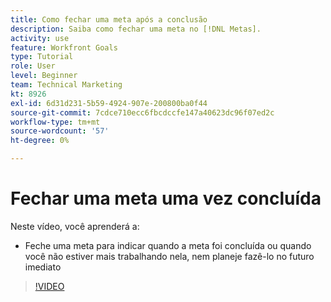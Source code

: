 ```yaml
---
title: Como fechar uma meta após a conclusão
description: Saiba como fechar uma meta no [!DNL Metas].
activity: use
feature: Workfront Goals
type: Tutorial
role: User
level: Beginner
team: Technical Marketing
kt: 8926
exl-id: 6d31d231-5b59-4924-907e-200800ba0f44
source-git-commit: 7cdce710ecc6fbcdccfe147a40623dc96f07ed2c
workflow-type: tm+mt
source-wordcount: '57'
ht-degree: 0%

---
```


# Fechar uma meta uma vez concluída

Neste vídeo, você aprenderá a:

* Feche uma meta para indicar quando a meta foi concluída ou quando você não estiver mais trabalhando nela, nem planeje fazê-lo no futuro imediato

>[!VIDEO](https://video.tv.adobe.com/v/335198/?quality=12)
